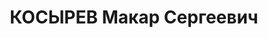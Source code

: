 ---
title: КОСЫРЕВ Макар Сергеевич
description: "Род. в 1888, Воронежская обл., с. Коршуновка. Проживал: Московская обл.,\
  \ ст. Воронок, Центральная ул., 2, кв. 1. Гл.инженер, Стройтрест №17 НКОП \n "
---